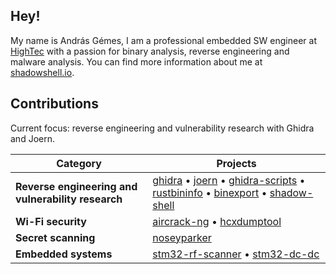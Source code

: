 ## Hey!

My name is András Gémes, I am a professional embedded SW engineer at [HighTec](https://hightec-rt.com/en/) with a passion for binary analysis, reverse engineering and malware analysis. You can find more information about me at [shadowshell.io](https://shadowshell.io).

## Contributions

Current focus: reverse engineering and vulnerability research with Ghidra and Joern.

| Category | Projects |
|----------|----------|
| **Reverse engineering and vulnerability research** | [ghidra](https://github.com/NationalSecurityAgency/ghidra) • [joern](https://github.com/joernio/joern) • [ghidra-scripts](https://github.com/gemesa/ghidra-scripts) • [rustbininfo](https://github.com/N0fix/rustbininfo) • [binexport](https://github.com/google/binexport) • [shadow-shell](https://github.com/gemesa/shadow-shell) |
| **Wi-Fi security** | [aircrack-ng](https://github.com/aircrack-ng/aircrack-ng) • [hcxdumptool](https://github.com/ZerBea/hcxdumptool) |
| **Secret scanning** | [noseyparker](https://github.com/praetorian-inc/noseyparker) |
| **Embedded systems** | [stm32-rf-scanner](https://github.com/gemesa/stm32-rf-scanner) • [stm32-dc-dc](https://github.com/gemesa/stm32-dc-dc) |
